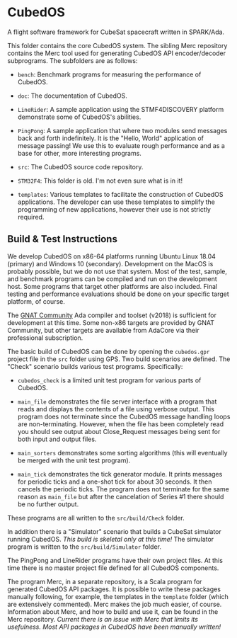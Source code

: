 
CubedOS
=======

A flight software framework for CubeSat spacecraft written in SPARK/Ada.

This folder contains the core CubedOS system. The sibling Merc repository contains the Merc tool
used for generating CubedOS API encoder/decoder subprograms. The subfolders are as follows:

+ `bench`: Benchmark programs for measuring the performance of CubedOS.

+ `doc`: The documentation of CubedOS.

+ `LineRider`: A sample application using the STMF4DISCOVERY platform demonstrate some of
  CubedOS's abilities.

+ `PingPong`: A sample application that where two modules send messages back and forth
  indefinitely. It is the "Hello, World" application of message passing! We use this to evaluate
  rough performance and as a base for other, more interesting programs.

+ `src`: The CubedOS source code repository.

+ `STM32F4`: This folder is old. I'm not even sure what is in it!

+ `templates`: Various templates to facilitate the construction of CubedOS applications. The
  developer can use these templates to simplify the programming of new applications, however
  their use is not strictly required.


Build & Test Instructions
-------------------------

We develop CubedOS on x86-64 platforms running Ubuntu Linux 18.04 (primary) and Windows 10
(secondary). Development on the MacOS is probably possible, but we do not use that system. Most
of the test, sample, and benchmark programs can be compiled and run on the development host.
Some programs that target other platforms are also included. Final testing and performance
evaluations should be done on your specific target platform, of course.

The [GNAT Community](http://www.adacore.com/community/) Ada compiler and toolset (v2018) is
sufficient for development at this time. Some non-x86 targets are provided by GNAT Community,
but other targets are available from AdaCore via their professional subscription.

The basic build of CubedOS can be done by opening the `cubedos.gpr` project file in the `src`
folder using GPS. Two build scenarios are defined. The "Check" scenario builds various test
programs. Specifically:

+ `cubedos_check` is a limited unit test program for various parts of CubedOS.

+ `main_file` demonstrates the file server interface with a program that reads and displays the
  contents of a file using verbose output. This program does not terminate since the CubedOS
  message handling loops are non-terminating. However, when the file has been completely read
  you should see output about Close_Request messages being sent for both input and output files.
  
+ `main_sorters` demonstrates some sorting algorithms (this will eventually be merged with the
  unit test program).
  
+ `main_tick` demonstrates the tick generator module. It prints messages for periodic ticks and
  a one-shot tick for about 30 seconds. It then cancels the periodic ticks. The program does not
  terminate for the same reason as `main_file` but after the cancelation of Series #1 there
  should be no further output.
  
These programs are all written to the `src/build/Check` folder.

In addition there is a "Simulator" scenario that builds a CubeSat simulator running CubedOS.
*This build is skeletal only at this time!* The simulator program is written to the
`src/build/Simulator` folder.

The PingPong and LineRider programs have their own project files. At this time there is no
master project file defined for all CubedOS components.

The program Merc, in a separate repository, is a Scala program for generated CubedOS API
packages. It is possible to write these packages manually following, for example, the templates
in the `template` folder (which are extensively commented). Merc makes the job much easier, of
course. Information about Merc, and how to build and use it, can be found in the Merc
repository. *Current there is an issue with Merc that limits its usefulness. Most API packages
in CubedOS have been manually written!*

